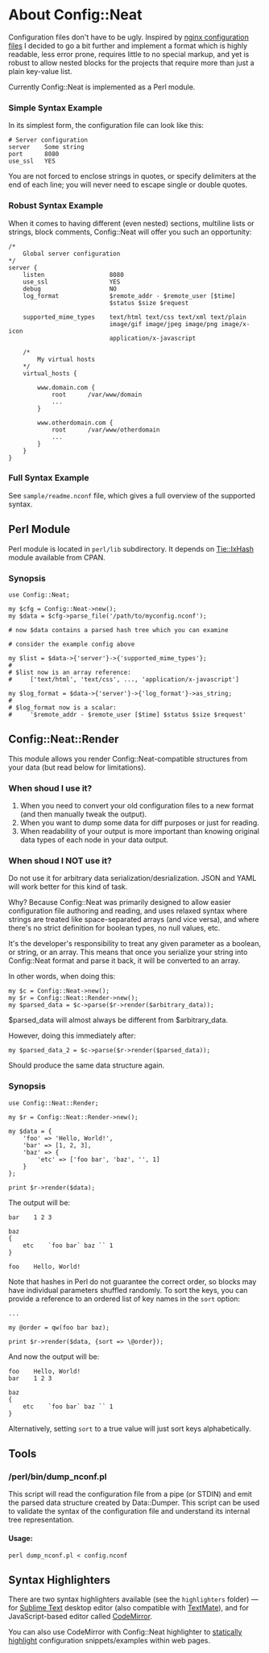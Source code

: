 About Config::Neat
==================

Configuration files don't have to be ugly. Inspired by [nginx configuration files](http://wiki.nginx.org/FullExample)
I decided to go a bit further and implement a format which is highly readable,
less error prone, requires little to no special markup, and yet is robust
to allow nested blocks for the projects that require more than just a plain
key-value list.

Currently Config::Neat is implemented as a Perl module.

### Simple Syntax Example
In its simplest form, the configuration file can look like this:

    # Server configuration
    server    Some string
    port      8080
    use_ssl   YES    

You are not forced to enclose strings in quotes, or specify delimiters
at the end of each line; you will never need to escape single or double quotes.

### Robust Syntax Example
When it comes to having different (even nested) sections,
multiline lists or strings, block comments, Config::Neat will
offer you such an opportunity:

    /*
        Global server configuration
    */
    server {
        listen                  8080
        use_ssl                 YES
        debug                   NO
        log_format              $remote_addr - $remote_user [$time]
                                $status $size $request

        supported_mime_types    text/html text/css text/xml text/plain
                                image/gif image/jpeg image/png image/x-icon
                                application/x-javascript

        /*
            My virtual hosts
        */
        virtual_hosts {

            www.domain.com {
                root      /var/www/domain
                ...
            }

            www.otherdomain.com {
                root      /var/www/otherdomain
                ...
            }
        }
    }

### Full Syntax Example
See `sample/readme.nconf` file, which gives a full overview
of the supported syntax.

Perl Module
-----------

Perl module is located in `perl/lib` subdirectory.
It depends on [Tie::IxHash](http://search.cpan.org/~chorny/Tie-IxHash/) module available from CPAN.

### Synopsis

    use Config::Neat;

    my $cfg = Config::Neat->new();
    my $data = $cfg->parse_file('/path/to/myconfig.nconf');

    # now $data contains a parsed hash tree which you can examine

    # consider the example config above
    
    my $list = $data->{'server'}->{'supported_mime_types'};
    #
    # $list now is an array reference:
    #     ['text/html', 'text/css', ..., 'application/x-javascript']

    my $log_format = $data->{'server'}->{'log_format'}->as_string;
    #
    # $log_format now is a scalar:
    #     '$remote_addr - $remote_user [$time] $status $size $request'


## Config::Neat::Render

This module allows you render Config::Neat-compatible structures from your data
(but read below for limitations).

### When shoud I use it?

1. When you need to convert your old configuration files to a new format
   (and then manually tweak the output).
2. When you want to dump some data for diff purposes or just for reading.
3. When readability of your output is more important than knowing original
   data types of each node in your data output.

### When shoud I NOT use it?

Do not use it for arbitrary data serialization/desrialization.
JSON and YAML will work better for this kind of task.

Why? Because Config::Neat was primarily designed to allow easier configuration
file authoring and reading, and uses relaxed syntax where strings are treated like
space-separated arrays (and vice versa), and where there's no strict definition
for boolean types, no null values, etc.

It's the developer's responsibility to treat any given parameter as a boolean,
or string, or an array. This means that once you serialize your string into
Config::Neat format and parse it back, it will be converted to an array.

In other words, when doing this:

    my $c = Config::Neat->new();
    my $r = Config::Neat::Render->new();
    my $parsed_data = $c->parse($r->render($arbitrary_data));

$parsed_data will almost always be different from $arbitrary_data.

However, doing this immediately after:

    my $parsed_data_2 = $c->parse($r->render($parsed_data));

Should produce the same data structure again.

### Synopsis

    use Config::Neat::Render;

    my $r = Config::Neat::Render->new();

    my $data = {
        'foo' => 'Hello, World!',
        'bar' => [1, 2, 3],
        'baz' => {
            'etc' => ['foo bar', 'baz', '', 1]
        }
    };

    print $r->render($data);

The output will be:

    bar    1 2 3

    baz
    {
        etc    `foo bar` baz `` 1
    }

    foo    Hello, World!

Note that hashes in Perl do not guarantee the correct order, so blocks may have individual parameters shuffled randomly.
To sort the keys, you can provide a reference to an ordered list of key names in the `sort` option:

    ...

    my @order = qw(foo bar baz);

    print $r->render($data, {sort => \@order});

And now the output will be:

    foo    Hello, World!
    bar    1 2 3

    baz
    {
        etc    `foo bar` baz `` 1
    }

Alternatively, setting `sort` to a true value will just sort keys alphabetically.

Tools
-----

### /perl/bin/dump_nconf.pl

This script will read the configuration file from a pipe (or STDIN)
and emit the parsed data structure created by Data::Dumper.
This script can be used to validate the syntax of the configuration file
and understand its internal tree representation.

#### Usage:

    perl dump_nconf.pl < config.nconf

Syntax Highlighters
------------

There are two syntax highlighters available (see the `highlighters` folder) —
for [Sublime Text](http://www.sublimetext.com/) desktop editor
(also compatible with [TextMate](http://macromates.com/)), and for
JavaScript-based editor called [CodeMirror](http://codemirror.net/).

You can also use CodeMirror with Config::Neat highlighter to [statically highlight](http://codemirror.net/demo/runmode.html)
configuration snippets/examples within web pages.

